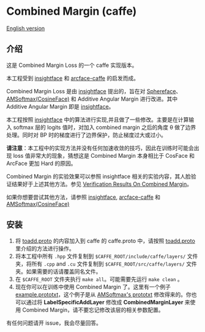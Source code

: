 # Combined Margin (caffe)

[English version](README.md)

## 介绍

这是 Combined Margin Loss 的一个 caffe 实现版本。

本工程受到 [insightface](https://github.com/deepinsight/insightface) 和 [arcface-caffe](https://github.com/xialuxi/arcface-caffe) 的启发而成。

Combined Margin Loss 是由 [insightface](https://github.com/deepinsight/insightface) 提出的，旨在对 [Sphereface](https://github.com/wy1iu/sphereface)、 [AMSoftmax(CosineFace)](https://github.com/happynear/AMSoftmax) 和 Additive Angular Margin 进行改进。其中 Additive Angular Margin 即是 [insightface](https://github.com/deepinsight/insightface)。

本工程按照 [insightface](https://github.com/deepinsight/insightface) 中的算法进行实现,并且做了一些修改。主要是在计算输入 softmax 层的 logits 值时，对加入 combined margin 之后的角度 θ 做了边界处理。同时对 BP 时的梯度进行了边界保护，防止梯度过大或过小。

**请注意**：本工程中的实现方法并没有任何加速收敛的技巧，因此在训练时可能会出现 loss 值非常大的现象，猜想这是 Combined Margin 本身相比于 CosFace 和 ArcFace 更加 Hard 的原因。

Combined Margin 的实验效果可以参照 insightface 相关的实验内容，其人脸验证结果好于上述其他方法。参见 [Verification Results On Combined Margin](https://github.com/deepinsight/insightface#verification-results-on-combined-margin)。

如果你想要尝试其他方法，请参照 [insightface](https://github.com/deepinsight/insightface), [arcface-caffe](https://github.com/xialuxi/arcface-caffe) 和 [AMSoftmax(CosineFace)](https://github.com/happynear/AMSoftmax)

## 安装

1. 将 [toadd.proto](toadd.proto) 的内容加入到 caffe 的 caffe.proto 中，请按照 [toadd.proto](toadd.proto) 里介绍的方法进行操作。
2. 将本工程中所有 `.hpp` 文件复制到 `$CAFFE_ROOT/include/caffe/layers/` 文件夹，将所有 `.cpp` and `.cu` 文件复制到 `$CAFFE_ROOT/src/caffe/layers/` 文件夹。如果需要的话请覆盖同名文件。
3. 在 `$CAFFE_ROOT` 文件夹执行 `make all`。可能需要先运行 `make clean` 。
4. 现在你可以在训练中使用 Combined Margin 了。这里有一个例子 [example.prototxt](example.prototxt)，这个例子是从 [AMSoftmax's prototxt](https://github.com/happynear/AMSoftmax/blob/master/prototxt/face_train_test.prototxt) 修改得来的。你也可以通过将 **LabelSpecificAddLayer** 修改成 **CombinedMarginLayer** 来使用 Combined Margin，请不要忘记修改该层的相关参数配置。

有任何问题请开 issue，我会尽量回答。
